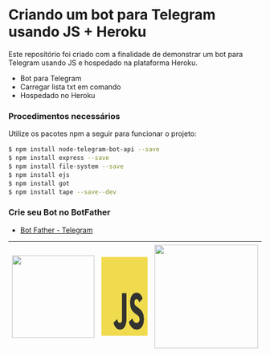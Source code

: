 # Criando um bot para Telegram usando JS + Heroku

Este reposítório foi criado com a finalidade de demonstrar um bot para Telegram usando JS e hospedado na plataforma Heroku.

  - Bot para Telegram
  - Carregar lista txt em comando
  - Hospedado no Heroku

### Procedimentos necessários

Utilize os pacotes npm a seguir para funcionar o projeto:

```sh
$ npm install node-telegram-bot-api --save
$ npm install express --save
$ npm install file-system --save
$ npm install ejs
$ npm install got
$ npm install tape --save--dev
```

### Crie seu Bot no BotFather
* [Bot Father - Telegram](https://telegram.me/BotFather)

<table style="height: 214px; width: 100%; border-collapse: collapse; margin-left: auto; margin-right: auto;" border="0">
<tbody>
<tr style="height: 214px;">
<td style="width: 33.3333%; height: 214px;"><img style="display: block; margin-left: auto; margin-right: auto;" src="https://upload.wikimedia.org/wikipedia/commons/thumb/8/82/Telegram_logo.svg/600px-Telegram_logo.svg.png" alt="" width="164" height="164" /></td>
<td style="width: 33.3333%; height: 214px;"><img style="display: block; margin-left: auto; margin-right: auto;" src="https://raw.githubusercontent.com/voodootikigod/logo.js/master/js.png" alt="" width="157" height="157" /></td>
<td style="width: 33.3333%; height: 214px;"><img style="display: block; margin-left: auto; margin-right: auto;" src="https://cdn.iconscout.com/icon/free/png-256/heroku-225989.png" alt="" width="206" height="206" /></td>
</tr>
</tbody>
</table>